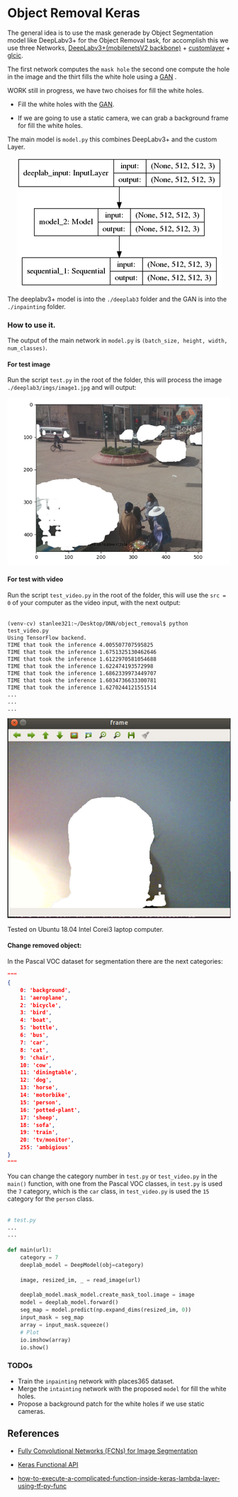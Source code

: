 # Object Removal Keras

The general idea is to use the mask generade by Object Segmentation model like DeepLabv3+ for the Object Removal task, for accomplish this we use three Networks, [DeepLabv3+(mobilenetsV2 backbone)](https://github.com/stanlee321/object-removal-tensorflow/tree/master/deeplab3) + [customlayer](https://www.tensorflow.org/tutorials/eager/custom_layers) + [glcic](https://github.com/stanlee321/object-removal-tensorflow/tree/master/inpainting).

The first network computes the `mask hole` the second one compute the hole in the image  and the thirt fills the white hole using a [GAN](https://github.com/stanlee321/object-removal-tensorflow/tree/master/inpainting) .

WORK still in progress, we have two choises for fill the white holes.

* Fill the white holes with the [GAN](https://github.com/stanlee321/object-removal-tensorflow/tree/master/inpainting).

* If we are going to use a static camera, we can grab a background frame for fill the white holes.

The main model is `model.py` this combines DeepLabv3+  and the custom Layer.
<div style="text-align:center"><img src ="generator_deeplab.png" /></div>

The deeplabv3+ model is into the `./deeplab3` folder and the GAN is into the `./inpainting` folder.

### How to use it.

The output of the main network in `model.py` is `(batch_size, height, width, num_classes)`. 

#### For test image

Run the script `test.py` in the root of the folder, this will process the image ` ./deeplab3/imgs/image1.jpg` and will output:

<div style="text-align:center"><img src ="./images/test.png" /></div>

#### For test with video

Run the script `test_video.py` in the root of the folder, this will use the `src = 0` of your computer as the video input, with the next output:


```console

(venv-cv) stanlee321:~/Desktop/DNN/object_removal$ python test_video.py 
Using TensorFlow backend.
TIME that took the inference 4.005507707595825
TIME that took the inference 1.6751325130462646
TIME that took the inference 1.6122970581054688
TIME that took the inference 1.622474193572998
TIME that took the inference 1.6862339973449707
TIME that took the inference 1.6034736633300781
TIME that took the inference 1.6270244121551514
...
...
...

```

<div style="text-align:center"><img src ="./images/test_video.png" /></div>

Tested on Ubuntu 18.04 Intel Corei3 laptop computer.

#### Change removed object:

In the Pascal VOC dataset for segmentation there are the next categories:

```JSON
"""
{
    0: 'background',
    1: 'aeroplane',
    2: 'bicycle',
    3: 'bird',
    4: 'boat',
    5: 'bottle',
    6: 'bus',
    7: 'car',
    8: 'cat',
    9: 'chair',
    10: 'cow',
    11: 'diningtable',
    12: 'dog',
    13: 'horse',
    14: 'motorbike',
    15: 'person',
    16: 'potted-plant',
    17: 'sheep',
    18: 'sofa',
    19: 'train',
    20: 'tv/monitor',
    255: 'ambigious'
}
"""
```

You can change the category number in `test.py` or `test_video.py` in the `main()` function, with one from the Pascal VOC classes, in `test.py` is  used the `7` category, which is the `car` class, in `test_video.py` is used the `15` category for the `person` class.


```python

# test.py
...
...

def main(url):
    category = 7
    deeplab_model = DeepModel(obj=category)

    image, resized_im, _ = read_image(url)
    
    deeplab_model.mask_model.create_mask_tool.image = image
    model = deeplab_model.forward()
    seg_map = model.predict(np.expand_dims(resized_im, 0))
    input_mask = seg_map
    array = input_mask.squeeze()
    # Plot
    io.imshow(array)
    io.show()
```



### TODOs
* Train the `inpainting` network with places365 dataset.
* Merge the `intainting` network with the  proposed `model` for fill the white holes.
* Propose a background patch for the white holes if we use static cameras.
## References

* [Fully Convolutional Networks (FCNs) for Image Segmentation](http://warmspringwinds.github.io/tensorflow/tf-slim/2017/01/23/fully-convolutional-networks-(fcns)-for-image-segmentation/)

* [Keras Functional API](https://keras.io/getting-started/functional-api-guide/)
* [how-to-execute-a-complicated-function-inside-keras-lambda-layer-using-tf-py-func](https://stackoverflow.com/questions/53527358/how-to-execute-a-complicated-function-inside-keras-lambda-layer-using-tf-py-func)